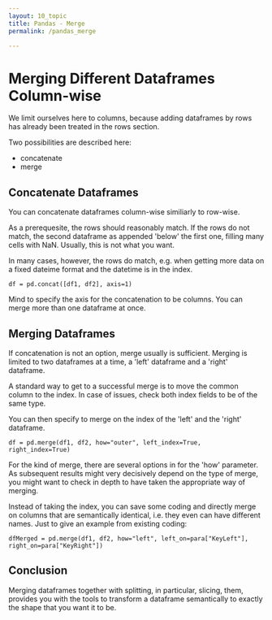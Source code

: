 ```yaml
---
layout: 10_topic
title: Pandas - Merge
permalink: /pandas_merge

---
```



# Merging Different Dataframes Column-wise

We limit ourselves here to columns, because adding dataframes by rows has already been treated in the rows section.

Two possibilities are described here:
- concatenate
- merge

## Concatenate Dataframes

You can concatenate dataframes column-wise similiarly to row-wise.

As a prerequesite, the rows should reasonably match. If the rows do not match, the second dataframe as appended 'below' the first one, filling many cells with NaN. Usually, this is not what you want.

In many cases, however, the rows do match, e.g. when getting more data on a fixed dateime format and the datetime is in the index. 

>
    df = pd.concat([df1, df2], axis=1)

Mind to specify the axis for the concatenation to be columns.
You can merge more than one dataframe at once.

## Merging Dataframes

If concatenation is not an option, merge usually is sufficient.
Merging is limited to two dataframes at a time, a 'left' dataframe and a 'right' dataframe.

A standard way to get to a successful merge is to move the common column to the index. In case of issues, check both index fields to be of the same type.

You can then specify to merge on the index of the 'left' and the 'right' dataframe.

>
    df = pd.merge(df1, df2, how="outer", left_index=True, right_index=True)

For the kind of merge, there are several options in for the 'how' parameter. As subsequent results might very decisively depend on the type of merge, you might want to check in depth to have taken the appropriate way of merging.

Instead of taking the index, you can save some coding and directly merge on columns that are semantically identical, i.e. they even can have different names. Just to give an example from existing coding: 
>
    dfMerged = pd.merge(df1, df2, how="left", left_on=para["KeyLeft"], right_on=para["KeyRight"])


## Conclusion

Merging dataframes together with splitting, in particular, slicing, them, provides you with the tools to transform a dataframe semantically to exactly the shape that you want it to be.


